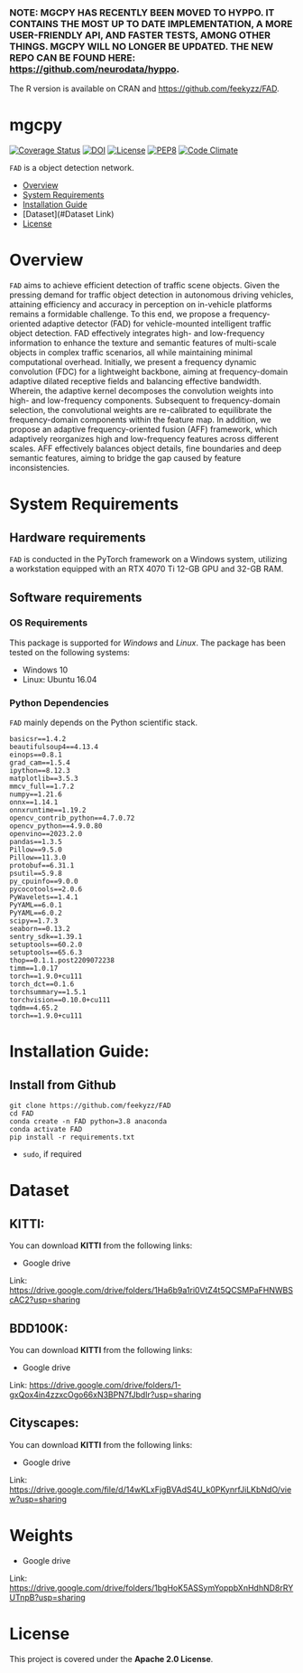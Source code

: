 ### NOTE: MGCPY HAS RECENTLY BEEN MOVED TO HYPPO. IT CONTAINS THE MOST UP TO DATE IMPLEMENTATION, A MORE USER-FRIENDLY API, AND FASTER TESTS, AMONG OTHER THINGS. MGCPY WILL NO LONGER BE UPDATED. THE NEW REPO CAN BE FOUND HERE: https://github.com/neurodata/hyppo.

The R version is available on CRAN and https://github.com/feekyzz/FAD.

# mgcpy

[![Coverage Status](https://coveralls.io/repos/github/neurodata/mgcpy/badge.svg?branch=master)](https://coveralls.io/github/neurodata/mgcpy?branch=master)
[![DOI](https://zenodo.org/badge/147731955.svg)](https://zenodo.org/badge/latestdoi/147731955)
[![License](https://img.shields.io/badge/License-Apache%202.0-blue.svg)](https://opensource.org/licenses/Apache-2.0)
[![PEP8](https://img.shields.io/badge/code%20style-pep8-orange.svg)](https://www.python.org/dev/peps/pep-0008/)
[![Code Climate](https://api.codeclimate.com/v1/badges/51ac28d51f1474bf3567/maintainability)](https://codeclimate.com/github/neurodata/mgcpy/maintainability)

`FAD` is a object detection network.

- [Overview](#overview)
- [System Requirements](#system-requirements)
- [Installation Guide](#installation-guide)
- [Dataset](#Dataset Link)
- [License](#license)

# Overview
``FAD`` aims to achieve efficient detection of traffic scene objects. Given the pressing demand for traffic object detection in autonomous driving vehicles, attaining efficiency and accuracy in perception on in-vehicle platforms remains a formidable challenge. To this end, we propose a frequency-oriented adaptive detector (FAD) for vehicle-mounted intelligent traffic object detection. FAD effectively integrates high- and low-frequency information to enhance the texture and semantic features of multi-scale objects in complex traffic scenarios, all while maintaining minimal computational overhead. Initially, we present a frequency dynamic convolution (FDC) for a lightweight backbone, aiming at frequency-domain adaptive dilated receptive fields and balancing effective bandwidth. Wherein, the adaptive kernel decomposes the convolution weights into high- and low-frequency components. Subsequent to frequency-domain selection, the convolutional weights are re-calibrated to equilibrate the frequency-domain components within the feature map. In addition, we propose an adaptive frequency-oriented fusion (AFF) framework, which adaptively reorganizes high and low-frequency features across different scales. AFF effectively balances object details, fine boundaries and deep semantic features, aiming to bridge the gap caused by feature inconsistencies.


# System Requirements
## Hardware requirements
`FAD`  is conducted in the PyTorch framework on a Windows system, utilizing a workstation equipped with an RTX 4070 Ti 12-GB GPU and 32-GB RAM.

## Software requirements
### OS Requirements
This package is supported for *Windows* and *Linux*. The package has been tested on the following systems:
+ Windows 10
+ Linux: Ubuntu 16.04

### Python Dependencies
`FAD` mainly depends on the Python scientific stack.

```
basicsr==1.4.2
beautifulsoup4==4.13.4
einops==0.8.1
grad_cam==1.5.4
ipython==8.12.3
matplotlib==3.5.3
mmcv_full==1.7.2
numpy==1.21.6
onnx==1.14.1
onnxruntime==1.19.2
opencv_contrib_python==4.7.0.72
opencv_python==4.9.0.80
openvino==2023.2.0
pandas==1.3.5
Pillow==9.5.0
Pillow==11.3.0
protobuf==6.31.1
psutil==5.9.8
py_cpuinfo==9.0.0
pycocotools==2.0.6
PyWavelets==1.4.1
PyYAML==6.0.1
PyYAML==6.0.2
scipy==1.7.3
seaborn==0.13.2
sentry_sdk==1.39.1
setuptools==60.2.0
setuptools==65.6.3
thop==0.1.1.post2209072238
timm==1.0.17
torch==1.9.0+cu111
torch_dct==0.1.6
torchsummary==1.5.1
torchvision==0.10.0+cu111
tqdm==4.65.2
torch==1.9.0+cu111

```



# Installation Guide:


## Install from Github
```
git clone https://github.com/feekyzz/FAD
cd FAD
conda create -n FAD python=3.8 anaconda
conda activate FAD
pip install -r requirements.txt
```
- `sudo`, if required

# Dataset

## KITTI:
You can download **KITTI** from the following links:

* Google drive

Link: https://drive.google.com/drive/folders/1Ha6b9a1ri0VtZ4t5QCSMPaFHNWBScAC2?usp=sharing

## BDD100K:
You can download **KITTI** from the following links:

* Google drive

Link: https://drive.google.com/drive/folders/1-gxQox4in4zzxcOgo66xN3BPN7fJbdIr?usp=sharing

## Cityscapes:
You can download **KITTI** from the following links:

* Google drive

Link: https://drive.google.com/file/d/14wKLxFjgBVAdS4U_k0PKynrfJiLKbNdO/view?usp=sharing

# Weights
* Google drive

Link: https://drive.google.com/drive/folders/1bgHoK5ASSymYoppbXnHdhND8rRYUTnpB?usp=sharing

# License

This project is covered under the **Apache 2.0 License**.
